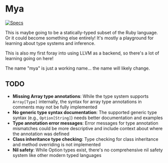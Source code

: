 # Mya

[![Specs](https://github.com/seven1m/mya/actions/workflows/specs.yml/badge.svg)](https://github.com/seven1m/mya/actions/workflows/specs.yml)

This is maybe going to be a statically-typed subset of the Ruby language. Or it could become something else entirely! It's mostly a playground for learning about type systems and inference.

This is also my first foray into using LLVM as a backend, so there's a lot of learning going on here!

The name "mya" is just a working name... the name will likely change.

## TODO

- **Missing Array type annotations**: While the type system supports `Array[Type]` internally, the syntax for array type annotations in comments may not be fully implemented
- **No generic type syntax documentation**: The supported generic type syntax (e.g., `Option[String]`) needs better documentation and examples
- **Type annotation error messages**: Error messages for type annotation mismatches could be more descriptive and include context about where the annotation was defined
- **Class inheritance type checking**: Type checking for class inheritance and method overriding is not implemented
- **Nil safety**: While Option types exist, there's no comprehensive nil safety system like other modern typed languages
